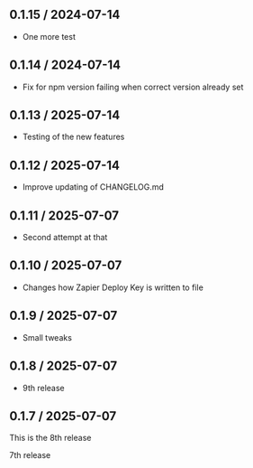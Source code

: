 ## 0.1.15 / 2024-07-14
- One more test

## 0.1.14 / 2024-07-14
- Fix for npm version failing when correct version already set

## 0.1.13 / 2025-07-14
- Testing of the new features

## 0.1.12 / 2025-07-14
- Improve updating of CHANGELOG.md

## 0.1.11 / 2025-07-07
- Second attempt at that

## 0.1.10 / 2025-07-07
- Changes how Zapier Deploy Key is written to file 

## 0.1.9 / 2025-07-07
- Small tweaks

## 0.1.8 / 2025-07-07
- 9th release

## 0.1.7 / 2025-07-07
This is the 8th release

7th release





